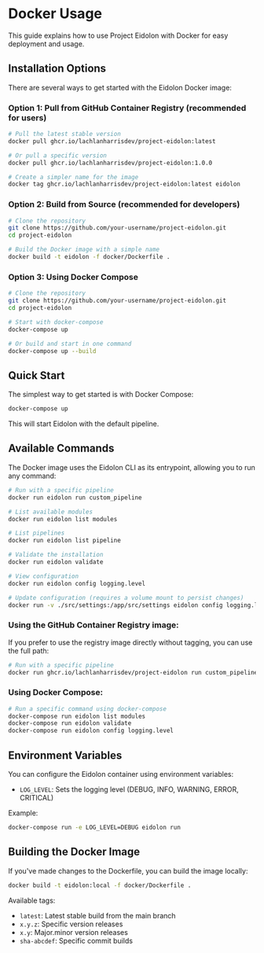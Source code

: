 # Docker Usage

This guide explains how to use Project Eidolon with Docker for easy deployment and usage.

## Installation Options

There are several ways to get started with the Eidolon Docker image:

### Option 1: Pull from GitHub Container Registry (recommended for users)

```bash
# Pull the latest stable version
docker pull ghcr.io/lachlanharrisdev/project-eidolon:latest

# Or pull a specific version
docker pull ghcr.io/lachlanharrisdev/project-eidolon:1.0.0

# Create a simpler name for the image
docker tag ghcr.io/lachlanharrisdev/project-eidolon:latest eidolon
```

### Option 2: Build from Source (recommended for developers)

```bash
# Clone the repository
git clone https://github.com/your-username/project-eidolon.git
cd project-eidolon

# Build the Docker image with a simple name
docker build -t eidolon -f docker/Dockerfile .
```

### Option 3: Using Docker Compose

```bash
# Clone the repository
git clone https://github.com/your-username/project-eidolon.git
cd project-eidolon

# Start with docker-compose
docker-compose up

# Or build and start in one command
docker-compose up --build
```

## Quick Start

The simplest way to get started is with Docker Compose:

```bash
docker-compose up
```

This will start Eidolon with the default pipeline.

## Available Commands

The Docker image uses the Eidolon CLI as its entrypoint, allowing you to run any command:

```bash
# Run with a specific pipeline
docker run eidolon run custom_pipeline

# List available modules
docker run eidolon list modules

# List pipelines
docker run eidolon list pipeline

# Validate the installation
docker run eidolon validate

# View configuration
docker run eidolon config logging.level

# Update configuration (requires a volume mount to persist changes)
docker run -v ./src/settings:/app/src/settings eidolon config logging.level DEBUG
```

### Using the GitHub Container Registry image:

If you prefer to use the registry image directly without tagging, you can use the full path:

```bash
# Run with a specific pipeline
docker run ghcr.io/lachlanharrisdev/project-eidolon run custom_pipeline
```

### Using Docker Compose:

```bash
# Run a specific command using docker-compose
docker-compose run eidolon list modules
docker-compose run eidolon validate
docker-compose run eidolon config logging.level
```

## Environment Variables

You can configure the Eidolon container using environment variables:

- `LOG_LEVEL`: Sets the logging level (DEBUG, INFO, WARNING, ERROR, CRITICAL)

Example:

```bash
docker-compose run -e LOG_LEVEL=DEBUG eidolon run
```

## Building the Docker Image

If you've made changes to the Dockerfile, you can build the image locally:

```bash
docker build -t eidolon:local -f docker/Dockerfile .
```


Available tags:
- `latest`: Latest stable build from the main branch
- `x.y.z`: Specific version releases
- `x.y`: Major.minor version releases
- `sha-abcdef`: Specific commit builds